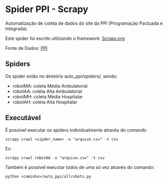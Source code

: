 # Spider PPI - Scrapy
Automatização de coleta de dados do site da PPI (Programação Pactuada e Integrada).

Este spider foi escrito utilizando o framework: [Scrapy.org](https://scrapy.org/)

Fonte de Dados: [PPI](http://ppiassistencial.saude.mg.gov.br/municipioTabelaUnificada.php)



## Spiders
Os spider estão no diretório auto_ppi/spiders/, sendo:

* robotMA: coleta Média Ambulatorial
* robotAA: coleta Alta Ambulatorial
* robotMH: coleta Média Hospitalar
* robotAH: coleta Alta Hospitalar

## Executável

É possível executar os spiders individualmente através do comando
```
scrapy crawl <sipder_name> -o "arquivo.csv" -t csv
```
Ex: 
```
scrapy crawl robotAA -o "arquivo.csv" -t csv
```

Também é possível executar todos de uma só vez através do comando:
```
python <caminho>/auto_ppi/allrobots.py
```
